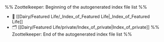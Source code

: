 %% Zoottelkeeper: Beginning of the autogenerated index file list  %%
- 📄 [[Dairy/Featured Life/_Index_of_Featured Life|_Index_of_Featured Life]]
- 🗂️ [[Dairy/Featured Life/private/Index_of_private|Index_of_private]]
%% Zoottelkeeper: End of the autogenerated index file list  %%
